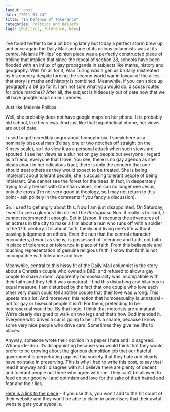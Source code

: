 ```yaml
---
layout: post
date: "2011-01-24"
title: "In Defence Of Tolerance"
categories: Politics and Beliefs
tags: [Politics, Tolerance, News]
---
```


I’ve found twitter to be a bit boring lately but today a perfect storm brew up and once again the Daily Mail and one of its odious columnists was at its centre. Melanie Phillips’ opinion piece was a perfectly constructed piece of trolling that implied that since the repeal of section 28, schools have been flooded with an influx of gay propaganda in subjects like maths, history and geography. Well I’m all for it, Alan Turing _was_ a genius brutally mistreated by his country despite turning the second world war in favour of the allies - that story is maths and history is combined. Meanwhile, if you can spice up geography a bit go for it. I am not sure what you would do, discuss routes for pride marches? After all, the subject is hideously out of date now that we all have google maps on our phones.

Just like Melanie Phillips.

Well, she probably does not have google maps on her phone. It is probably old school, like her views. And just like that hypothetical phone, her views are out of date.

I used to get incredibly angry about homophobia. I speak here as a nominally bisexual man (I’d say one or two notches off straight on the Kinsey scale), so I do view it as a personal attack when such views are spouted. I see her views as a slur not on gay people but everyone I regard as a friend, everyone that I love. You see, there is no gay agenda as she bleats about in her ridiculous tract, there is only the concern that one should treat others as they would expect to be treated. She is being intolerant about tolerant people, she is accusing tolerant people of being intolerant. She cannot see the forest for the trees. In fact, in desperately trying to ally herself with Christian values, she can no longer see Jesus, only the cross (I’m not very good at theology, so I may not return to this point - ask politely in the comments if you fancy a discussion).

So. I _used_ to get angry about this. Now I am just disappointed. On Saturday, I went to see a glorious film called _The Portuguese Nun_. It really is brilliant, I cannot recommend it enough. Set in Lisbon, it recounts the adventures of an actress in the city to make a film about a nun who runs off with a soldier in the 17th century. It is about faith, family and living one’s life without passing judgement on others. Even the nun that the central character encounters, devout as she is, is possessed of tolerance and faith, not faith in place of tolerance or tolerance in place of faith. From this believable and touching representation of genuine religious faith, I know that faith is not incompatible with tolerance and love.

Meanwhile, central to this hissy fit of the Daily Mail columnist is the story about a Christian couple who owned a B&B; and refused to allow a gay couple to share a room. Apparently homosexuality was incompatible with their faith and they felt it was unnatural. I find this disturbing and hilarious in equal measure. I am disturbed by the fact that one couple who love each other very much could tell another couple that their love was wrong. This upsets me a lot. And moreover, this notion that homosexuality is unnatural - not for gay or bisexual people it isn’t! For them, pretending to be heterosexual would be. By that logic, I think that motorists are unnatural. We’re clearly designed to walk on two legs and that’s how God intended it. Everyone who drives a car is going to hell. It’s a shame, because I know some very nice people who drive cars. Sometimes they give me lifts to places.

Anyway, someone wrote their opinion in a paper I hate and I disagreed. Whoop-de-doo. It’s disappointing because you would think that they would prefer to be crowing about the glorious demolition job that our hateful government is perpetrating against the society that they hate and clearly have no stake in preserving. This is why I had to write this post, to say that I read it anyway and I disagree with it. I believe there are plenty of decent and tolerant people out there who agree with me. They can’t be allowed to feed on our good will and optimism and love for the sake of their hatred and fear and their lies.

[Here is a link to the piece](http://istyosty.com/tmp/cache/88fc8b4882101bd82a14149dbbe752ac1a96a2cc.html#ixzz1BwxsZyYv) - if you use this, you won’t add to the hit count of their website and they won’t be able to claim to advertisers that their awful website gets your eyeballs.
